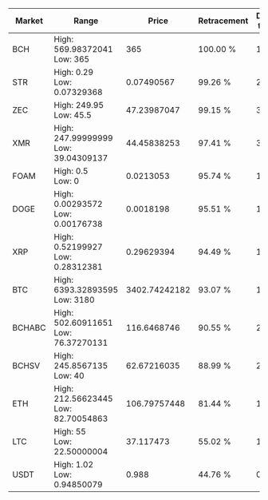 | Market | Range | Price| Retracement | Doubles to 50% |
| --- | --- | --- | --- | --- |
| BCH | High: 569.98372041<br />Low: 365 | 365 | 100.00 % | 1.28 |
| STR | High: 0.29<br />Low: 0.07329368 | 0.07490567 | 99.26 % | 2.43 |
| ZEC | High: 249.95<br />Low: 45.5 | 47.23987047 | 99.15 % | 3.13 |
| XMR | High: 247.99999999<br />Low: 39.04309137 | 44.45838253 | 97.41 % | 3.23 |
| FOAM | High: 0.5<br />Low: 0 | 0.0213053 | 95.74 % | 11.73 |
| DOGE | High: 0.00293572<br />Low: 0.00176738 | 0.0018198 | 95.51 % | 1.29 |
| XRP | High: 0.52199927<br />Low: 0.28312381 | 0.29629394 | 94.49 % | 1.36 |
| BTC | High: 6393.32893595<br />Low: 3180 | 3402.74242182 | 93.07 % | 1.41 |
| BCHABC | High: 502.60911651<br />Low: 76.37270131 | 116.6468746 | 90.55 % | 2.48 |
| BCHSV | High: 245.8567135<br />Low: 40 | 62.67216035 | 88.99 % | 2.28 |
| ETH | High: 212.56623445<br />Low: 82.70054863 | 106.79757448 | 81.44 % | 1.38 |
| LTC | High: 55<br />Low: 22.50000004 | 37.117473 | 55.02 % | 1.04 |
| USDT | High: 1.02<br />Low: 0.94850079 | 0.988 | 44.76 % | 0.00 |

